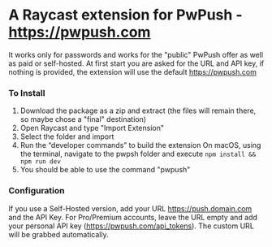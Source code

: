 # A Raycast extension for PwPush - https://pwpush.com

It works only for passwords and works for the "public" PwPush offer as well as paid or self-hosted.
At first start you are asked for the URL and API key, if nothing is provided, the extension will use the default https://pwpush.com

### To Install
1. Download the package as a zip and extract (the files will remain there, so maybe chose a "final" destination)
2. Open Raycast and type "Import Extension"
3. Select the folder and import
4. Run the “developer commands” to build the extension
   On macOS, using the terminal, navigate to the pwpsh folder and execute `npm install && npm run dev`
5. You should be able to use the command "pwpush"

### Configuration

If you use a Self-Hosted version, add your URL https://push.domain.com and the API Key.
For Pro/Premium accounts, leave the URL empty and add your personal API key (https://pwpush.com/api_tokens). The custom URL will be grabbed automatically.